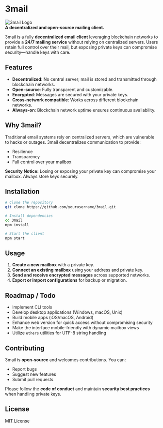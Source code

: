 # 3mail

![3mail Logo](path/to/your/logo.png)  
**A decentralized and open-source mailing client.**

3mail is a fully **decentralized email client** leveraging blockchain networks to provide a **24/7 mailing service** without relying on centralized servers. Users retain full control over their mail, but exposing private keys can compromise security—handle keys with care.


## Features

- **Decentralized**: No central server; mail is stored and transmitted through blockchain networks.
- **Open-source**: Fully transparent and customizable.
- **Encrypted**: Messages are secured with your private keys.
- **Cross-network compatible**: Works across different blockchain networks.
- **Always-on**: Blockchain network uptime ensures continuous availability.



## Why 3mail?

Traditional email systems rely on centralized servers, which are vulnerable to hacks or outages. 3mail decentralizes communication to provide:

- Resilience  
- Transparency  
- Full control over your mailbox  

**Security Notice:** Losing or exposing your private key can compromise your mailbox. Always store keys securely.



## Installation

```bash
# Clone the repository
git clone https://github.com/yourusername/3mail.git

# Install dependencies
cd 3mail
npm install

# Start the client
npm start
```


## Usage

1. **Create a new mailbox** with a private key.
2. **Connect an existing mailbox** using your address and private key.
3. **Send and receive encrypted messages** across supported networks.
4. **Export or import configurations** for backup or migration.


## Roadmap / Todo

* Implement CLI tools
* Develop desktop applications (Windows, macOS, Unix)
* Build mobile apps (iOS/macOS, Android)
* Enhance web version for quick access without compromising security
* Make the interface mobile-friendly with dynamic mailbox views
* Utilize `ethers` utilities for UTF-8 string handling



## Contributing

3mail is **open-source** and welcomes contributions. You can:

* Report bugs
* Suggest new features
* Submit pull requests

Please follow the **code of conduct** and maintain **security best practices** when handling private keys.



## License

[MIT License](LICENSE)

